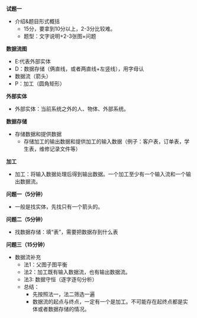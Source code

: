 **试题一**
-   介绍&题目形式概括
    -   15分，要拿到10分以上，2-3分比较难。
    - 题型：文字说明+2-3张图+问题

**数据流图**
- E:代表外部实体
- D：数据存储（俩直线，或者两直线+左竖线），用字母认
- 数据流（箭头）
- P：加工（圆角矩形）


**外部实体**
- 外部实体：当前系统之外的人、物体、外部系统。

**数据存储**
- 存储数据和提供数据
    - 存储加工的输出数据和提供加工的输入数据（例子：客户表，订单表，学生表，维修记录文件等）
  
**加工**
  - 加工：将输入数据处理后得到输出数据。一个加工至少有一个输入流和一个输出数据流。



**问题一（5分钟）**
-   一般是找实体，先找只有一个箭头的。

**问题二（5分钟）**
-   找数据存储：填“表”，需要把数据存到什么表

**问题三（15分钟）**
- 数据流补充
  - 法1：父图子图平衡
  - 法2：加工既有输入数据流，也有输出数据流。
  - 法3: 数据守恒（逐字逐句分析）
  - 总结：
    - 先按照法一，法二筛选一遍
    - 数据流的起点与终点，一定有一个是加工。不可能存在起终点都是实体或者数据存储的情况。
  
